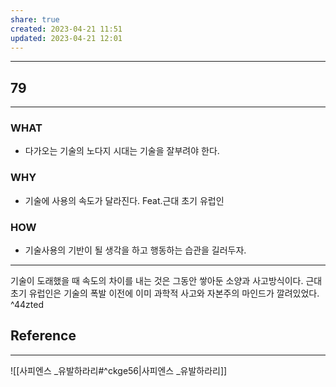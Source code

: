 ```yaml
---
share: true
created: 2023-04-21 11:51
updated: 2023-04-21 12:01
---
```


---
## 79
---
### WHAT
- 다가오는 기술의 노다지 시대는 기술을 잘부려야 한다.
### WHY
- 기술에 사용의 속도가 달라진다. Feat.근대 초기 유럽인
### HOW
- 기술사용의 기반이 될 생각을 하고 행동하는 습관을 길러두자.
---
기술이 도래했을 때 속도의 차이를 내는 것은
그동안 쌓아둔 소양과 사고방식이다.
근대 초기 유럽인은 기술의 폭발 이전에 이미 과학적 사고와 자본주의 마인드가 깔려있었다. ^44zted

## Reference
---
![[사피엔스 _유발하라리#^ckge56|사피엔스 _유발하라리]]
